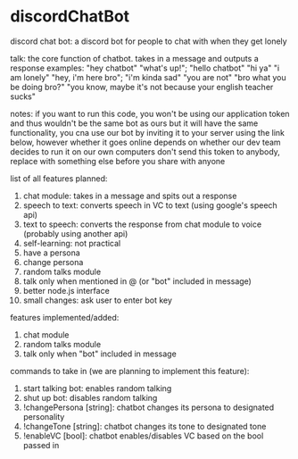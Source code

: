 # discordChatBot
discord chat bot: a discord bot for people to chat with when they get lonely

talk: the core function of chatbot. takes in a message and outputs a response
examples: "hey chatbot" "what's up!"; "hello chatbot" "hi ya"
"i am lonely" "hey, i'm here bro"; "i'm kinda sad" "you are not"
"bro what you be doing bro?" "you know, maybe it's not because your english teacher sucks"

notes: if you want to run this code, you won't be using our application token and thus wouldn't be the same bot as ours
but it will have the same functionality, you cna use our bot by inviting it to your server using the link below, however
whether it goes online depends on whether our dev team decides to run it on our own computers
don't send this token to anybody, replace with something else before you share with anyone

list of all features planned:
1. chat module: takes in a message and spits out a response
2. speech to text: converts speech in VC to text (using google's speech api)
3. text to speech: converts the response from chat module to voice (probably using another api)
4. self-learning: not practical
5. have a persona
6. change persona
7. random talks module
8. talk only when mentioned in @ (or "bot" included in message)
9. better node.js interface
10. small changes: ask user to enter bot key

features implemented/added:
1. chat module
2. random talks module
3. talk only when "bot" included in message

commands to take in (we are planning to implement this feature):

1. start talking bot: enables random talking
2. shut up bot: disables random talking
3. !changePersona [string]: chatbot changes its persona to designated personality
4. !changeTone [string]: chatbot changes its tone to designated tone
5. !enableVC [bool]: chatbot enables/disables VC based on the bool passed in
